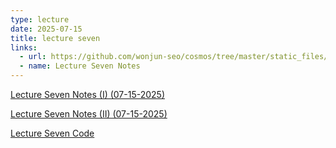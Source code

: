 ```yaml
---
type: lecture
date: 2025-07-15
title: lecture seven
links:
  - url: https://github.com/wonjun-seo/cosmos/tree/master/static_files/presentations/lecture_seven/
  - name: Lecture Seven Notes 
---
```


[Lecture Seven Notes (I) (07-15-2025)](https://github.com/wonjun-seo/cosmos/tree/master/static_files/presentations/lecture_seven/Classification_Tree_Ensemble.slides.pdf)

[Lecture Seven Notes (II) (07-15-2025)](https://github.com/wonjun-seo/cosmos/tree/master/static_files/presentations/lecture_seven/Unsupervised_learning.slide.pdf)

[Lecture Seven Code](https://github.com/wonjun-seo/cosmos/tree/master/static_files/presentations/lecture_seven/)